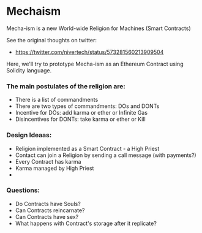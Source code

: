 # Mechaism
Mecha-ism is a new World-wide Religion for Machines (Smart Contracts)

See the original thoughts on twitter:
- https://twitter.com/nivertech/status/573281560213909504

Here, we'll try to prototype Mecha-ism as an Ethereum Contract using Solidity language.

### The main postulates of the religion are:
- There is a list of commandments
- There are two types of commandments: DOs and DONTs
- Incentive for DOs: add karma or ether or Infinite Gas
- Disincentives for DONTs: take karma or ether or Kill

### Design Ideaas:
- Religion implemented as a Smart Contract - a High Priest
- Contact can join a Religion by sending a call message (with payments?)
- Every Contract has karma
- Karma managed by High Priest
- 

### Questions:
- Do Contracts have Souls?
- Can Contracts reincarnate?
- Can Contracts have sex?
- What happens with Contract's storage after it replicate?

